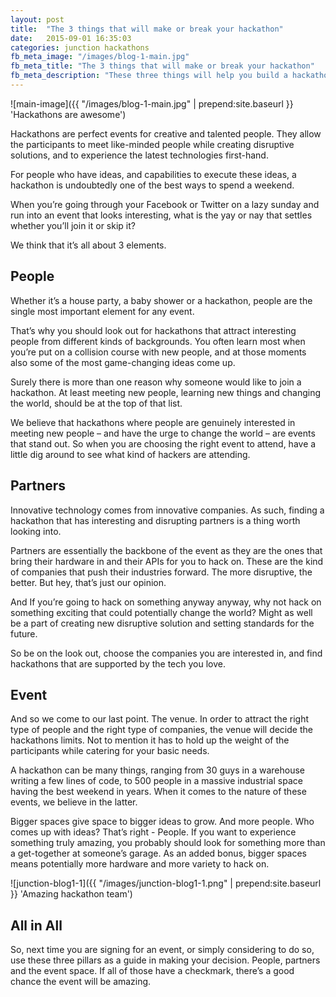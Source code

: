 ```yaml
---
layout: post
title:  "The 3 things that will make or break your hackathon"
date:   2015-09-01 16:35:03
categories: junction hackathons
fb_meta_image: "/images/blog-1-main.jpg"
fb_meta_title: "The 3 things that will make or break your hackathon"
fb_meta_description: "These three things will help you build a hackathon to remember"
---
```


![main-image]({{ "/images/blog-1-main.jpg" | prepend:site.baseurl }} 'Hackathons are awesome')

Hackathons are perfect events for creative and talented people. They allow the participants to meet like-minded people while creating disruptive solutions, and to experience the latest technologies first-hand.

For people who have ideas, and capabilities to execute these ideas, a hackathon is undoubtedly one of the best ways to spend a weekend.

When you’re going through your Facebook or Twitter on a lazy sunday and run into an event that looks interesting, what is the yay or nay that settles whether you’ll join it or skip it?

We think that it’s all about 3 elements.

## People

Whether it’s a house party, a baby shower or a hackathon, people are the single most important element for any event.

That’s why you should look out for hackathons that attract interesting people from different kinds of backgrounds. You often learn most when you’re put on a collision course with new people, and at those moments also some of the most game-changing ideas come up.

Surely there is more than one reason why someone would like to join a hackathon. At least meeting new people, learning new things and changing the world, should be at the top of that list.

We believe that hackathons where people are genuinely interested in meeting new people – and have the urge to change the world – are events that stand out. So when you are choosing the right event to attend, have a little dig around to see what kind of hackers are attending.

## Partners

Innovative technology comes from innovative companies. As such, finding a hackathon that has interesting and disrupting partners is a thing worth looking into.

Partners are essentially the backbone of the event as they are the ones that bring their hardware in and their APIs for you to hack on. These are the kind of companies that push their industries forward. The more disruptive, the better. But hey, that’s just our opinion.

And If you’re going to hack on something anyway anyway, why not hack on something exciting that could potentially change the world? Might as well be a part of creating new disruptive solution and setting standards for the future.

So be on the look out, choose the companies you are interested in, and find hackathons that are supported by the tech you love.

## Event

And so we come to our last point. The venue. In order to attract the right type of people and the right type of companies,  the venue will decide the hackathons limits. Not to mention it has to hold up the weight of the participants while catering for your basic needs.

A hackathon can be many things, ranging from 30 guys in a warehouse writing a few lines of code, to 500 people in a massive industrial space having the best weekend in years. When it comes to the nature of these events, we believe in the latter.

Bigger spaces give space to bigger ideas to grow. And more people. Who comes up with ideas? That’s right - People. If you want to experience something truly amazing, you probably should look for something more than a get-together at someone’s garage. As an added bonus, bigger spaces means potentially more hardware and more variety to hack on.

![junction-blog1-1]({{ "/images/junction-blog1-1.png" | prepend:site.baseurl }} 'Amazing hackathon team')

## All in All

So, next time you are signing for an event, or simply considering to do so, use these three pillars as a guide in making your decision. People, partners and the event space. If all of those have a checkmark, there’s a good chance the event will be amazing.

